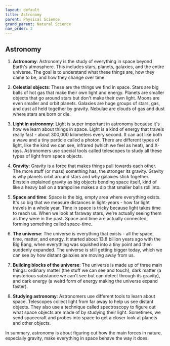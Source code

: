 ```yaml
---
layout: default
title: Astronomy
parent: Physical Science
grand_parent: Natural Science
nav_order: 3
---
```


## Astronomy

1. **Astronomy**: Astronomy is the study of everything in space beyond Earth's atmosphere. This includes stars, planets, galaxies, and the entire universe. The goal is to understand what these things are, how they came to be, and how they change over time.

2. **Celestial objects**: These are the things we find in space. Stars are big balls of hot gas that make their own light and energy. Planets are smaller objects that go around stars but don't make their own light. Moons are even smaller and orbit planets. Galaxies are huge groups of stars, gas, and dust all held together by gravity. Nebulae are clouds of gas and dust where stars are born or die.

3. **Light in astronomy**: Light is super important in astronomy because it's how we learn about things in space. Light is a kind of energy that travels really fast - about 300,000 kilometers every second. It can act like both a wave and a tiny particle called a photon. There are different types of light, like the kind we can see, infrared (which we feel as heat), and X-rays. Astronomers use special tools called telescopes to study all these types of light from space objects.

4. **Gravity**: Gravity is a force that makes things pull towards each other. The more stuff (or mass) something has, the stronger its gravity. Gravity is why planets orbit around stars and why galaxies stick together. Einstein explained gravity as big objects bending space itself, kind of like a heavy ball on a trampoline makes a dip that smaller balls roll into.

5. **Space and time**: Space is the big, empty area where everything exists. It's so big that we measure distances in light-years - how far light travels in a whole year. Time in space is tricky because light takes time to reach us. When we look at faraway stars, we're actually seeing them as they were in the past. Space and time are actually connected, forming something called space-time.

6. **The universe**: The universe is everything that exists - all the space, time, matter, and energy. It started about 13.8 billion years ago with the Big Bang, when everything was squished into a tiny point and then suddenly expanded. The universe is still getting bigger today, which we can see by how distant galaxies are moving away from us.

7. **Building blocks of the universe**: The universe is made up of three main things: ordinary matter (the stuff we can see and touch), dark matter (a mysterious substance we can't see but can detect through its gravity), and dark energy (a weird form of energy making the universe expand faster).

8. **Studying astronomy**: Astronomers use different tools to learn about space. Telescopes collect light from far away to help us see distant objects. They also use a technique called spectroscopy to figure out what space objects are made of by studying their light. Sometimes, we send spacecraft and probes into space to get a closer look at planets and other objects.

In summary, astronomy is about figuring out how the main forces in nature, especially gravity, make everything in space behave the way it does.
